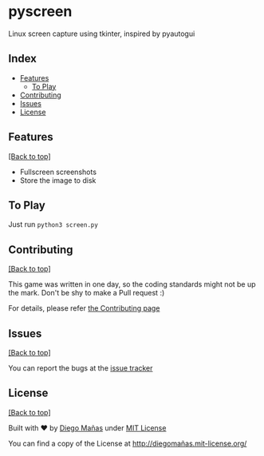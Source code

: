 # pyscreen
Linux screen capture using tkinter, inspired by pyautogui

## Index

- [Features](https://github.com/diego-asterisk/pyscreen#features)
  - [To Play](https://github.com/diego-asterisk/pyscreen#to-play)
- [Contributing](https://github.com/diego-asterisk/pyscreen#contributing)
- [Issues](https://github.com/diego-asterisk/pyscreen#issues)
- [License](https://github.com/diego-asterisk/pyscreen#license)

## Features

[[Back to top]](https://github.com/diego-asterisk/pyscreen#index)

- Fullscreen screenshots
- Store the image to disk

## To Play

Just run `python3 screen.py`

## Contributing

[[Back to top]](https://github.com/diego-asterisk/pyscreen#index)

This game was written in one day, so the coding standards might not be up the mark. Don't be shy to make a Pull request :)

For details, please refer [the Contributing page](https://github.com/diego-asterisk/pyscreen/blob/master/CONTRIBUTING.rst)

## Issues

[[Back to top]](https://github.com/diego-asterisk/pyscreen#index)

You can report the bugs at the [issue tracker](https://github.com/diego-asterisk/pyscreen/issues)

## License

[[Back to top]](https://github.com/diego-asterisk/pyscreen#index)

Built with ♥ by [Diego Mañas](https://github.com/diego-asterisk) under [MIT License](https://xn--diegomaas-r6a.mit-license.org/)

You can find a copy of the License at http://diegomañas.mit-license.org/
	
